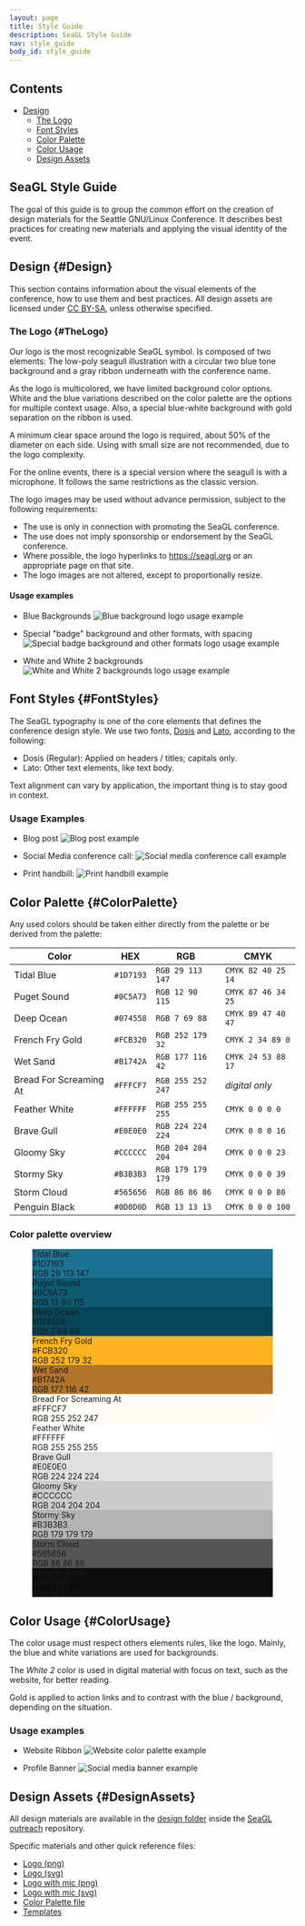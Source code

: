 ```yaml
---
layout: page
title: Style Guide
description: SeaGL Style Guide
nav: style_guide
body_id: style_guide
---
```


<div class="row style-guide"><div class="col-md-4 col-md-push-8" markdown="1">

## Contents

- [Design](#Design)
	- [The Logo](#TheLogo)
	- [Font Styles](#FontStyles)
	- [Color Palette](#ColorPalette)
	- [Color Usage](#ColorUsage)
	- [Design Assets](#DesignAssets)

</div><div class="col-md-8 col-md-pull-4" markdown="1">

## SeaGL Style Guide

The goal of this guide is to group the common effort on the creation of design materials for the Seattle GNU/Linux Conference. It describes best practices for creating new materials and applying the visual identity of the event.

## Design {#Design}

This section contains information about the visual elements of the conference, how to use them and best practices. All design assets are licensed under [CC BY-SA](https://creativecommons.org/licenses/by-sa/4.0/), unless otherwise specified.

### The Logo {#TheLogo}

Our logo is the most recognizable SeaGL symbol. Is composed of two elements: The low-poly seagull illustration with a circular two blue tone background and a gray ribbon underneath with the conference name.

As the logo is multicolored, we have limited background color options. White and the blue variations described on the color palette are the options for multiple context usage. Also, a special blue-white background with gold separation on the ribbon is used.

A minimum clear space around the logo is required, about 50% of the diameter on each side. Using with small size are not recommended, due to the logo complexity.

For the online events, there is a special version where the seagull is with a microphone. It follows the same restrictions as the classic version.

The logo images may be used without advance permission, subject to the following requirements:

- The use is only in connection with promoting the SeaGL conference.
- The use does not imply sponsorship or endorsement by the SeaGL conference.
- Where possible, the logo hyperlinks to https://seagl.org or an appropriate page on that site.
- The logo images are not altered, except to proportionally resize.

#### Usage examples

- Blue Backgrounds
![Blue background logo usage example](/img/style_guide/logo_usage_example_1.png)

- Special "badge" background and other formats, with spacing
![Special badge background and other formats logo usage example](/img/style_guide/logo_usage_example_2.png)

- White and White 2 backgrounds
![White and White 2 backgrounds logo usage example](/img/style_guide/logo_usage_example_3.png)

## Font Styles {#FontStyles}

The SeaGL typography is one of the core elements that defines the conference design style. We use two fonts, [Dosis](https://github.com/impallari/Dosis) and [Lato](https://www.latofonts.com/), according to the following:

- Dosis (Regular): Applied on headers / titles; capitals only.
- Lato: Other text elements, like text body.

Text alignment can vary by application, the important thing is to stay good in context.

### Usage Examples

- Blog post
![Blog post example](/img/style_guide/blog_post_example.png)

- Social Media conference call:
![Social media conference call example](/img/style_guide/social_media_conference_call_example.png)

- Print handbill:
![Print handbill example](/img/style_guide/handbill_example.png)

## Color Palette {#ColorPalette}

Any used colors should be taken either directly from the palette or be derived from the palette:

| Color                                                                       | HEX       | RGB               | CMYK               |
|-----------------------------------------------------------------------------|-----------|-------------------|--------------------|
| <span class="swatch" style="color: #1D7193;"></span> Tidal Blue             | `#1D7193` | `RGB 29 113 147`  | `CMYK 82 40 25 14` |
| <span class="swatch" style="color: #0C5A73;"></span> Puget Sound            | `#0C5A73` | `RGB 12 90 115`   | `CMYK 87 46 34 25` |
| <span class="swatch" style="color: #074558;"></span> Deep Ocean             | `#074558` | `RGB 7 69 88`     | `CMYK 89 47 40 47` |
| <span class="swatch" style="color: #FCB320;"></span> French Fry Gold        | `#FCB320` | `RGB 252 179 32`  | `CMYK 2 34 89 0`   |
| <span class="swatch" style="color: #B1742A;"></span> Wet Sand               | `#B1742A` | `RGB 177 116 42`  | `CMYK 24 53 88 17` |
| <span class="swatch" style="color: #FFFCF7;"></span> Bread For Screaming At | `#FFFCF7` | `RGB 255 252 247` | _digital only_     |
| <span class="swatch" style="color: #FFFFFF;"></span> Feather White          | `#FFFFFF` | `RGB 255 255 255` | `CMYK 0 0 0 0`     |
| <span class="swatch" style="color: #E0E0E0;"></span> Brave Gull             | `#E0E0E0` | `RGB 224 224 224` | `CMYK 0 0 0 16`    |
| <span class="swatch" style="color: #CCCCCC;"></span> Gloomy Sky             | `#CCCCCC` | `RGB 204 204 204` | `CMYK 0 0 0 23`    |
| <span class="swatch" style="color: #B3B3B3;"></span> Stormy Sky             | `#B3B3B3` | `RGB 179 179 179` | `CMYK 0 0 0 39`    |
| <span class="swatch" style="color: #565656;"></span> Storm Cloud            | `#565656` | `RGB 86 86 86`    | `CMYK 0 0 0 80`    |
| <span class="swatch" style="color: #0D0D0D;"></span> Penguin Black          | `#0D0D0D` | `RGB 13 13 13`    | `CMYK 0 0 0 100`   |

### Color palette overview

<figure class="palette-overview">
  <div style="background-color: #1D7193;" class="dark">Tidal Blue<br>#1D7193<br>RGB 29 113 147</div>
  <div style="background-color: #0C5A73;" class="dark">Puget Sound<br>#0C5A73<br>RGB 12 90 115</div>
  <div style="background-color: #074558;" class="dark">Deep Ocean<br>#074558<br>RGB 7 69 88</div>
  <div style="background-color: #FCB320;" class="light">French Fry Gold<br>#FCB320<br>RGB 252 179 32</div>
  <div style="background-color: #B1742A;" class="dark">Wet Sand<br>#B1742A<br>RGB 177 116 42</div>
  <div style="background-color: #FFFCF7;" class="bordered light">Bread For Screaming At<br>#FFFCF7<br>RGB 255 252 247</div>
  <div style="background-color: #FFFFFF;" class="bordered light">Feather White<br>#FFFFFF<br>RGB 255 255 255</div>
  <div style="background-color: #E0E0E0;" class="light">Brave Gull<br>#E0E0E0<br>RGB 224 224 224</div>
  <div style="background-color: #CCCCCC;" class="light">Gloomy Sky<br>#CCCCCC<br>RGB 204 204 204</div>
  <div style="background-color: #B3B3B3;" class="light">Stormy Sky<br>#B3B3B3<br>RGB 179 179 179</div>
  <div style="background-color: #565656;" class="dark">Storm Cloud<br>#565656<br>RGB 86 86 86</div>
  <div style="background-color: #0D0D0D;" class="dark">Penguin Black<br>#0D0D0D<br>RGB 13 13 13</div>
</figure>

## Color Usage {#ColorUsage}

The color usage must respect others elements rules, like the logo. Mainly, the blue and white variations are used for backgrounds.

The *White 2* color is used in digital material with focus on text, such as the website, for better reading.

Gold is applied to action links and to contrast with the blue / background, depending on the situation.

### Usage examples

- Website Ribbon
![Website color palette example](/img/style_guide/website_ribbon_example.png)

- Profile Banner
![Social media banner example](/img/style_guide/social_media_banner_example.png)

## Design Assets {#DesignAssets}

All design materials are available in the [design folder](https://github.com/SeaGL/outreach/tree/main/design) inside the [SeaGL outreach](https://github.com/SeaGL/outreach) repository.

Specific materials and other quick reference files:

- [Logo (png)](#)
- [Logo (svg)](https://github.com/SeaGL/outreach/blob/main/design/logo/seagl_logo.svg)
- [Logo with mic (png)](#)
- [Logo with mic (svg)](#)
- [Color Palette file](#)
- [Templates](#)

</div></div>
